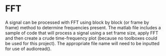 # FFT
A signal can be processed with FFT using block by block (or frame by frame) method to determine frequencies present. The matlab file includes a sample of code that will process a signal using a set frame size, apply FFT and then create a crude time-frequency plot (because no toolboxes could be used for this project). The appropriate file name will need to be inputted for use of audioread().
